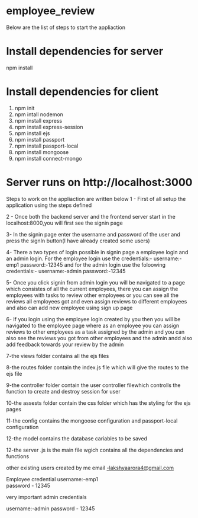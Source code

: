 # employee_review

Below are the list of steps to start the appliaction
# Install dependencies for server
npm install

# Install dependencies for client
1. npm init
2. npm intall nodemon
3. npm install express
4. npm install express-session
5. npm install ejs
6. npm install passport
7. npm install passport-local
8. npm install mongoose
9. npm install connect-mongo

# Server runs on http://localhost:3000
Steps to work on the appliaction are written below
1 - First of all setup the application using the steps defined

2 - Once both the backend server and the frontend server start in the localhost:8000,you will first see the signin page

3- In the signin page enter the username and password of the user and press the signIn button(I have already created some users)

4- There a two types of login possible in signin page a employee login and an admin login. 
   For the employee login use the credentials:-
                                            username:-emp1
                                            password:-12345
   and for the admin login use the foloowing credentials:-
                                            username:-admin
                                            password:-12345

5- Once you click signin from admin login you will be navigated to a page which consistes of all the current employees, there you can assign the employees with tasks to review other employees or you can see all the reviews all employees got and even assign reviews to different employees and also can add new employee using sign up page

6- If you login using the employee login created by you then you will be navigated to the employee page where as an employee you can assign reviews to other employees as a task assigned by the admin and you can also see the reviews you got from other employees and the admin andd also add feedback towards your review by the admin

7-the views folder contains all the ejs files 

8-the routes folder contain the index.js file which will give the routes to the ejs file

9-the controller folder contain the user controller filewhich controlls the function to create and destroy session for user

10-the assests folder contain the css folder which has the styling for the ejs pages

11-the config contains the mongoose configuration and passport-local configuration

12-the model contains the database cariables to be saved

12-the server .js is the main file wgich contains all the dependencies and functions

other existing users created by me email -lakshyaarora4@gmail.com

Employee credential
 username:-emp1  
 password - 12345
 

very important admin credentials

 username:-admin
 password - 12345
 
 
 

